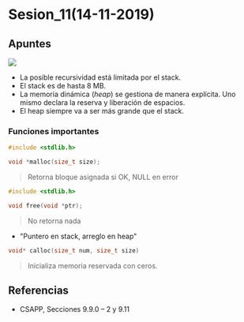 # Sesion_11(14-11-2019)

## Apuntes
![](https://i.imgur.com/qQDtjWE.png)

* La posible recursividad está limitada por el stack.
* El stack es de hasta 8 MB.
* La memoria dinámica (*heap*) se gestiona de manera explícita. Uno mismo declara la
reserva y liberación de espacios.
* El heap siempre va a ser más grande que el stack.

### Funciones importantes
```c
#include <stdlib.h>

void *malloc(size_t size);
```
> Retorna bloque asignada si OK, NULL en error

```c
#include <stdlib.h>

void free(void *ptr);
```
> No retorna nada

* "Puntero en stack, arreglo en heap"

```c
void* calloc(size_t num, size_t size)
```
> Inicializa memoria reservada con ceros.



## Referencias

* CSAPP, Secciones 9.9.0 – 2 y 9.11
